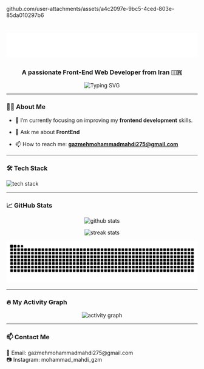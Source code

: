 github.com/user-attachments/assets/a4c2097e-9bc5-4ced-803e-85da010297b6
<h1 align="center">
  <img src="https://github.com/mohammadmahdigazmeh/mohammadmahdigazmeh/blob/main/name.svg" alt="Hi, I'm MohammadMahdi Gazmeh" />
</h1>


<h3 align="center">A passionate Front-End Web Developer from Iran 🇮🇷</h3>

<p align="center">
  <img src="https://readme-typing-svg.herokuapp.com?font=Fira+Code&size=22&duration=4000&pause=1000&center=true&vCenter=true&width=435&lines=Frontend+Developer;HTML+%7C+CSS+%7C+JavaScript;Living+in+Mazandaran%2C+Iran" alt="Typing SVG" />
</p>

---

### 🧑‍💻 About Me

- 🌱 I’m currently focusing on improving my **frontend development** skills.

- 💬 Ask me about **FrontEnd**

- 📫 How to reach me: **gazmehmohammadmahdi275@gmail.com**

---

### 🛠️ Tech Stack

<p align="left">
  <img src="https://skillicons.dev/icons?i=html,css,bootstrap,js,git,github,vscode" alt="tech stack" />
</p>

---

### 📈 GitHub Stats

<p align="center">
  <img src="https://github-readme-stats.vercel.app/api?username=mohammadmahdigazmeh&show_icons=true&theme=tokyonight" alt="github stats" />
</p>

<p align="center">
  <img src="https://github-readme-streak-stats.herokuapp.com/?user=mohammadmahdigazmeh&theme=tokyonight" alt="streak stats" />
</p>

<p align="center">
  <img src="https://raw.githubusercontent.com/mohammadmahdigazmeh/mohammadmahdigazmeh/output/github-contribution-grid-snake-dark.svg" alt="snake gif" />
</p>

---

### 🔥 My Activity Graph

<p align="center">
  <img src="https://github-readme-activity-graph.vercel.app/graph?username=mohammadmahdigazmeh&theme=tokyo-night" alt="activity graph" />
</p>

---

### 📫 Contact Me

<p align="left">
  📧 Email: gazmehmohammadmahdi275@gmail.com
  <br>
  📷 Instagram: mohammad_mahdi_gzm
</p>
